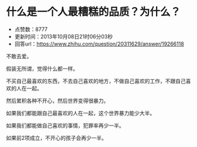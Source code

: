 # 什么是一个人最糟糕的品质？为什么？
- 点赞数：8777
- 更新时间：2013年10月08日21时06分03秒
- 回答url：https://www.zhihu.com/question/20311629/answer/19266118
<body>
 <p data-pid="18YeJznD">不敢去爱。</p>
 <p data-pid="7rC4GrDx">假装无所谓，觉得什么都一样。</p>
 <p data-pid="tLM8QHeU">不买自己最喜欢的东西，不去自己喜欢的地方，不做自己喜欢的工作，不跟自己喜欢的人在一起。</p>
 <p data-pid="VLh9qZix">然后累积各种不开心，然后世界变得很暴力。</p>
 <p data-pid="M_sqTB1R">如果我们都能跟自己最喜欢的人在一起，这个世界暴力能少大半。</p>
 <p data-pid="qsEgbIp8">如果我们都能做自己喜欢的事情，犯罪率再少一半。</p>
 <p data-pid="SJmyv-6d">如果前2项成立，不开心的孩子会再少一半。</p>
</body>